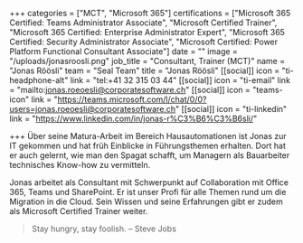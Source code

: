 +++
categories = ["MCT", "Microsoft 365"]
certifications = ["Microsoft 365 Certified: Teams Administrator Associate", "Microsoft Certified Trainer", "Microsoft 365 Certified: Enterprise Administrator Expert", "Microsoft 365 Certified: Security Administrator Associate", "Microsoft Certified: Power Platform Functional Consultant Associate"]
date = ""
image = "/uploads/jonasroosli.png"
job_title = "Consultant, Trainer (MCT)"
name = "Jonas Röösli"
team = "Seal Team"
title = "Jonas Röösli"
[[social]]
icon = "ti-headphone-alt"
link = "tel:+41 32 315 03 44"
[[social]]
icon = "ti-email"
link = "mailto:jonas.roeoesli@corporatesoftware.ch"
[[social]]
icon = "teams-icon"
link = "https://teams.microsoft.com/l/chat/0/0?users=jonas.roeoesli@corporatesoftware.ch"
[[social]]
icon = "ti-linkedin"
link = "https://www.linkedin.com/in/jonas-r%C3%B6%C3%B6sli/"

+++
Über seine Matura-Arbeit im Bereich Hausautomationen ist Jonas zur IT gekommen und hat früh Einblicke in Führungsthemen erhalten. Dort hat er auch gelernt, wie man den Spagat schafft, um Managern als Bauarbeiter technisches Know-how zu vermitteln.

Jonas arbeitet als Consultant mit Schwerpunkt auf Collaboration mit Office 365, Teams und SharePoint. Er ist unser Profi für alle Themen rund um die Migration in die Cloud. Sein Wissen und seine Erfahrungen gibt er zudem als Microsoft Certified Trainer weiter.

> Stay hungry, stay foolish. – Steve Jobs